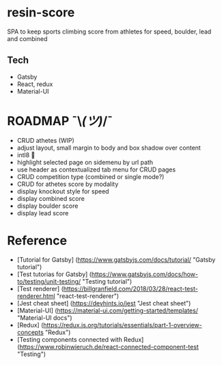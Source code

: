 # resin-score
SPA to keep sports climbing score from athletes for speed, boulder, lead and combined 

## Tech

* Gatsby
* React, redux
* Material-UI

# ROADMAP ¯\\_(ツ)_/¯

  * CRUD athetes (WIP)
  * adjust layout, small margin to body and box shadow over content
  * intl8 :thinking:
  * highlight selected page on sidemenu by url path
  * use header as contextualized tab menu for CRUD pages
  * CRUD competition type (combined or single mode?)
  * CRUD for athetes score by modality
  * display knockout style for speed
  * display combined score
  * display boulder score
  * display lead score

# Reference

  * [Tutorial for Gatsby] (https://www.gatsbyjs.com/docs/tutorial/ "Gatsby tutorial")
  * [Test tutorias for Gatsby] (https://www.gatsbyjs.com/docs/how-to/testing/unit-testing/ "Testing tutorial")
  * [Test renderer] (https://billgranfield.com/2018/03/28/react-test-renderer.html "react-test-renderer")
  * [Jest cheat sheet] (https://devhints.io/jest "Jest cheat sheet")
  * [Material-UI] (https://material-ui.com/getting-started/templates/ "Material-UI docs")
  * [Redux] (https://redux.js.org/tutorials/essentials/part-1-overview-concepts "Redux")
  * [Testing components connected with Redux] (https://www.robinwieruch.de/react-connected-component-test "Testing")
